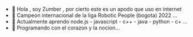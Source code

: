 - 👋 Hola , soy Zumber , por cierto este es un apodo que uso en internet
- 👀 Campeon internacional de la liga Robotic People (bogota) 2022 ...
- 🌱 Actualmente aprendo node.js - javascript - c++ - java - python - c+ ...
- 💞️ Programando con el corazon y la nocion...



